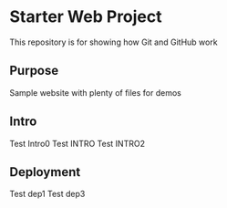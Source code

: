 # Starter Web Project

This repository is for showing how Git and GitHub work

## Purpose

Sample website with plenty of files for demos

## Intro
Test Intro0
Test INTRO
Test INTRO2
## Deployment
Test dep1
Test dep3